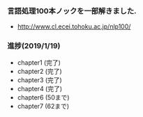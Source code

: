 ### 言語処理100本ノックを一部解きました.  
* http://www.cl.ecei.tohoku.ac.jp/nlp100/  
### 進捗(2019/1/19)  
* chapter1 (完了)  
* chapter2 (完了)  
* chapter3 (完了)  
* chapter4 (完了) 
* chapter6 (50まで)  
* chapter7 (62まで)   
